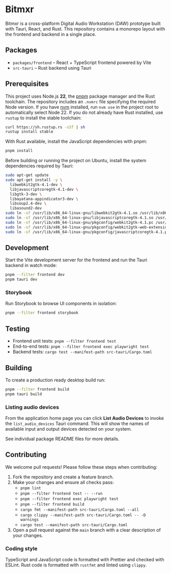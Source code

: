 # Bitmxr

Bitmxr is a cross-platform Digital Audio Workstation (DAW) prototype built with Tauri, React, and Rust.
This repository contains a monorepo layout with the frontend and backend in a single place.

## Packages

- `packages/frontend` – React + TypeScript frontend powered by Vite
- `src-tauri` – Rust backend using Tauri

## Prerequisites

This project uses Node.js **22**, the [pnpm](https://pnpm.io/) package manager and the Rust toolchain.
The repository includes an `.nvmrc` file specifying the required Node version.
If you have [nvm](https://github.com/nvm-sh/nvm) installed, run `nvm use` in the
project root to automatically select Node 22.
If you do not already have Rust installed, use `rustup` to install the stable
toolchain:

```bash
curl https://sh.rustup.rs -sSf | sh
rustup install stable
```

With Rust available, install the JavaScript dependencies with pnpm:

```bash
pnpm install
```

Before building or running the project on Ubuntu, install the system
dependencies required by Tauri:

```bash
sudo apt-get update
sudo apt-get install -y \
  libwebkit2gtk-4.1-dev \
  libjavascriptcoregtk-4.1-dev \
  libgtk-3-dev \
  libayatana-appindicator3-dev \
  libsoup2.4-dev \
  libasound2-dev
sudo ln -sf /usr/lib/x86_64-linux-gnu/libwebkit2gtk-4.1.so /usr/lib/x86_64-linux-gnu/libwebkit2gtk-4.0.so
sudo ln -sf /usr/lib/x86_64-linux-gnu/libjavascriptcoregtk-4.1.so /usr/lib/x86_64-linux-gnu/libjavascriptcoregtk-4.0.so
sudo ln -sf /usr/lib/x86_64-linux-gnu/pkgconfig/webkit2gtk-4.1.pc /usr/lib/x86_64-linux-gnu/pkgconfig/webkit2gtk-4.0.pc
sudo ln -sf /usr/lib/x86_64-linux-gnu/pkgconfig/webkit2gtk-web-extension-4.1.pc /usr/lib/x86_64-linux-gnu/pkgconfig/webkit2gtk-web-extension-4.0.pc
sudo ln -sf /usr/lib/x86_64-linux-gnu/pkgconfig/javascriptcoregtk-4.1.pc /usr/lib/x86_64-linux-gnu/pkgconfig/javascriptcoregtk-4.0.pc
```

## Development

Start the Vite development server for the frontend and run the Tauri backend in
watch mode:

```bash
pnpm --filter frontend dev
pnpm tauri dev
```

### Storybook

Run Storybook to browse UI components in isolation:

```bash
pnpm --filter frontend storybook
```

## Testing

- Frontend unit tests: `pnpm --filter frontend test`
- End-to-end tests: `pnpm --filter frontend exec playwright test`
- Backend tests: `cargo test --manifest-path src-tauri/Cargo.toml`

## Building

To create a production ready desktop build run:

```bash
pnpm --filter frontend build
pnpm tauri build
```

### Listing audio devices

From the application home page you can click **List Audio Devices** to invoke the
`list_audio_devices` Tauri command. This will show the names of available input
and output devices detected on your system.

See individual package README files for more details.

## Contributing

We welcome pull requests! Please follow these steps when contributing:

1. Fork the repository and create a feature branch.
2. Make your changes and ensure all checks pass:
   - `pnpm lint`
   - `pnpm --filter frontend test -- --run`
   - `pnpm --filter frontend exec playwright test`
   - `pnpm --filter frontend build`
   - `cargo fmt --manifest-path src-tauri/Cargo.toml --all`
   - `cargo clippy --manifest-path src-tauri/Cargo.toml -- -D warnings`
   - `cargo test --manifest-path src-tauri/Cargo.toml`
3. Open a pull request against the `main` branch with a clear description of your changes.

### Coding style

TypeScript and JavaScript code is formatted with Prettier and checked with ESLint.
Rust code is formatted with `rustfmt` and linted using `clippy`.
